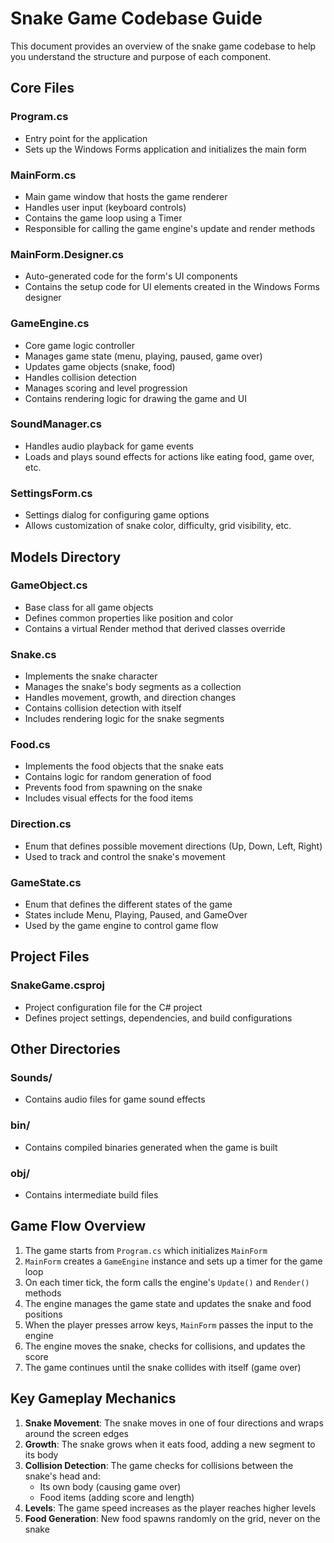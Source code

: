 # Snake Game Codebase Guide

This document provides an overview of the snake game codebase to help you understand the structure and purpose of each component.

## Core Files

### Program.cs
- Entry point for the application
- Sets up the Windows Forms application and initializes the main form

### MainForm.cs
- Main game window that hosts the game renderer
- Handles user input (keyboard controls)
- Contains the game loop using a Timer
- Responsible for calling the game engine's update and render methods

### MainForm.Designer.cs
- Auto-generated code for the form's UI components
- Contains the setup code for UI elements created in the Windows Forms designer

### GameEngine.cs
- Core game logic controller
- Manages game state (menu, playing, paused, game over)
- Updates game objects (snake, food)
- Handles collision detection
- Manages scoring and level progression
- Contains rendering logic for drawing the game and UI

### SoundManager.cs
- Handles audio playback for game events
- Loads and plays sound effects for actions like eating food, game over, etc.

### SettingsForm.cs
- Settings dialog for configuring game options
- Allows customization of snake color, difficulty, grid visibility, etc.

## Models Directory

### GameObject.cs
- Base class for all game objects
- Defines common properties like position and color
- Contains a virtual Render method that derived classes override

### Snake.cs
- Implements the snake character
- Manages the snake's body segments as a collection
- Handles movement, growth, and direction changes
- Contains collision detection with itself
- Includes rendering logic for the snake segments

### Food.cs
- Implements the food objects that the snake eats
- Contains logic for random generation of food
- Prevents food from spawning on the snake
- Includes visual effects for the food items

### Direction.cs
- Enum that defines possible movement directions (Up, Down, Left, Right)
- Used to track and control the snake's movement

### GameState.cs
- Enum that defines the different states of the game
- States include Menu, Playing, Paused, and GameOver
- Used by the game engine to control game flow

## Project Files

### SnakeGame.csproj
- Project configuration file for the C# project
- Defines project settings, dependencies, and build configurations

## Other Directories

### Sounds/
- Contains audio files for game sound effects

### bin/
- Contains compiled binaries generated when the game is built

### obj/
- Contains intermediate build files

## Game Flow Overview

1. The game starts from `Program.cs` which initializes `MainForm`
2. `MainForm` creates a `GameEngine` instance and sets up a timer for the game loop
3. On each timer tick, the form calls the engine's `Update()` and `Render()` methods
4. The engine manages the game state and updates the snake and food positions
5. When the player presses arrow keys, `MainForm` passes the input to the engine
6. The engine moves the snake, checks for collisions, and updates the score
7. The game continues until the snake collides with itself (game over)

## Key Gameplay Mechanics

1. **Snake Movement**: The snake moves in one of four directions and wraps around the screen edges
2. **Growth**: The snake grows when it eats food, adding a new segment to its body
3. **Collision Detection**: The game checks for collisions between the snake's head and:
   - Its own body (causing game over)
   - Food items (adding score and length)
4. **Levels**: The game speed increases as the player reaches higher levels
5. **Food Generation**: New food spawns randomly on the grid, never on the snake
